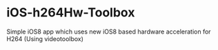 # iOS-h264Hw-Toolbox
Simple iOS8 app which uses new iOS8 based hardware acceleration for H264 (Using videotoolbox)
